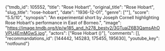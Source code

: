 {"tmdb_id": 105552, "title": "Rose Hobart", "original_title": "Rose Hobart", "slug_title": "rose-hobart", "date": "1936-12-01", "genre": [""], "score": "5.5/10", "synopsis": "An experimental short by Joseph Cornell highlighting Rose Hobart's performance in East of Borneo.", "image": "https://image.tmdb.org/t/p/w185_and_h278_bestv2/3GTuaiZ6B3QamsAhOVPU4EmMGwS.jpg", "actors": ["Rose Hobart ()"], "comments": [], "recommandations_id": [144442, 145283, 175455, 195630], "youtube_key": "notfound"}